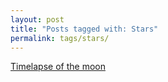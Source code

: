 ```yaml
---
layout: post
title: "Posts tagged with: Stars"
permalink: tags/stars/
---
```

[Timelapse of the moon](/2012/09/timelapse-of-moon)
